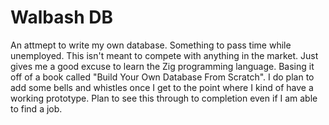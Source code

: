 # Walbash DB

An attmept to write my own database.  Something to pass time while unemployed.  This isn't meant to compete with anything in the market.  Just gives me a good excuse to learn the Zig programming language. Basing it off of a book called "Build Your Own Database From Scratch".  I do plan to add some bells and whistles once I get to the point where I kind of have a working prototype. Plan to see this through to completion even if I am able to find a job.